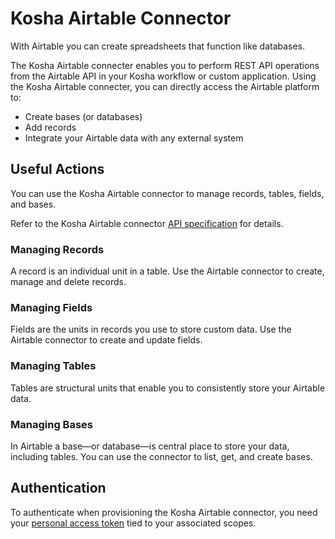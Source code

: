 # Kosha Airtable Connector

With Airtable you can create spreadsheets that function like databases. 

The Kosha Airtable connecter enables you to perform REST API operations from the Airtable API in your Kosha workflow or custom application. Using the Kosha Airtable connecter, you can directly access the Airtable platform to:

* Create bases (or databases)
* Add records
* Integrate your Airtable data with any external system

## Useful Actions 

You can use the Kosha Airtable connector to manage records, tables, fields, and bases.

Refer to the Kosha Airtable connector [API specification](openapi.json) for details.

### Managing Records

A record is an individual unit in a table. Use the Airtable connector to create, manage and delete records.

### Managing Fields

Fields are the units in records you use to store custom data. Use the Airtable connector to create and update fields.

### Managing Tables

Tables are structural units that enable you to consistently store your Airtable data. 

### Managing Bases

In Airtable a base—or database—is central place to store your data, including tables. You can use the connector to list, get, and create bases. 

## Authentication

To authenticate when provisioning the Kosha Airtable connector, you need your [personal access token](https://airtable.com/developers/web/guides/personal-access-tokens) tied to your associated scopes.

